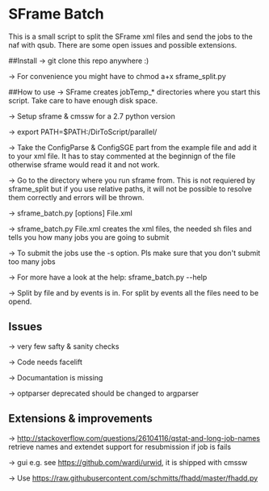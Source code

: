 # SFrame Batch

This is a small script to split the SFrame xml files and send the jobs to the naf with qsub.
There are some open issues and possible extensions.

##Install
-> git clone this repo anywhere :)

-> For convenience you might have to chmod a+x sframe_split.py 

##How to use
-> SFrame creates jobTemp_* directories where you start this script. Take care to have enough disk space.

-> Setup sframe & cmssw for a 2.7 python version 

-> export PATH=$PATH:/DirToScript/parallel/ 

-> Take the ConfigParse & ConfigSGE part from the example file and add it to your xml file. It has to stay commented at the beginnign of the file otherwise sframe would read it and not work.

-> Go to the directory where you run sframe from. This is not requiered by sframe_split but if you use relative paths, it will not be possible to resolve them correctly and errors will be thrown.

-> sframe_batch.py [options] File.xml

-> sframe_batch.py File.xml creates the xml files, the needed sh files and tells you how many jobs you are going to submit

-> To submit the jobs use the -s option. Pls make sure that you don't submit too many jobs 

-> For more have a look at the help: sframe_batch.py --help

-> Split by file and by events is in. For split by events all the files need to be opend.

## Issues 
-> very few safty & sanity checks

-> Code needs facelift

-> Documantation is missing

-> optparser deprecated should be changed to argparser

## Extensions & improvements

-> http://stackoverflow.com/questions/26104116/qstat-and-long-job-names retrieve names and extendet support for resubmission if job is fails 

-> gui e.g. see https://github.com/wardi/urwid, it is shipped with cmssw

-> Use https://raw.githubusercontent.com/schmitts/fhadd/master/fhadd.py 
